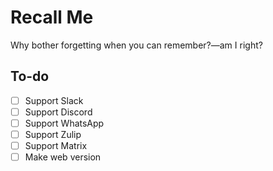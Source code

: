 # Recall Me

Why bother forgetting when you can remember?—am I right?

## To-do

- [ ] Support Slack
- [ ] Support Discord
- [ ] Support WhatsApp
- [ ] Support Zulip
- [ ] Support Matrix
- [ ] Make web version